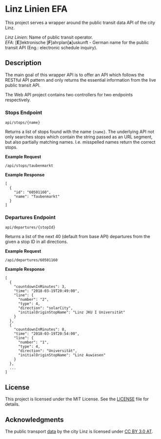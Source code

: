 # Linz Linien EFA
This project serves a wrapper around the public transit data API of the city Linz.

*Linz Linien*: Name of public transit operator.  
*EFA*: [**E**]lektronische [**F**]ahrplan[**a**]uskunft - German name for the public transit API (Eng.: electronic schedule inquiry).

## Description
The main goal of this wrapper API is to offer an API which follows the RESTful API pattern and only returns the essential information from the live public transit API.

The Web API project contains two controllers for two endpoints respectively.

### Stops Endpoint
```
api/stops/{name}
```  
Returns a list of stops found with the name `{name}`. The underlying API not only searches stops which contain the string passed as an URL segment, but also partially matching names. I.e. misspelled names return the correct stops.

**Example Request**  
```
/api/stops/taubenmarkt
```

**Example Response**  
```
[
  {
    "id": "60501160",
    "name": "Taubenmarkt"
  }
]
```

### Departures Endpoint 
```
api/departures/{stopId}
```  
Returns a list of the next 40 (default from base API) departures from the given a stop ID in all directions.

**Example Request**  
```
/api/departures/60501160
```

**Example Response**  
```
[
  {
    "countdownInMinutes": 3,
    "time": "2018-03-19T20:49:00",
    "line": {
      "number": "2",
      "type": 4,
      "direction": "solarCity",
      "initialOriginStopName": "Linz JKU I Universität"
    }
  },
  {
    "countdownInMinutes": 8,
    "time": "2018-03-19T20:54:00",
    "line": {
      "number": "1",
      "type": 4,
      "direction": "Universität",
      "initialOriginStopName": "Linz Auwiesen"
    }
  },
  ...
]
```

## License
This project is licensed under the MIT License. See the [LICENSE](LICENSE) file for details.

## Acknowledgments
The public transport [data](https://www.data.gv.at/katalog/dataset/9faa1734-607f-4bfd-b8c9-c5692bf37d55) by the city Linz is licensed under [CC BY 3.0 AT](https://creativecommons.org/licenses/by/3.0/at/deed.en).
